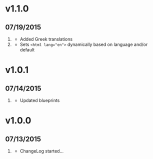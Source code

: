 # v1.1.0
## 07/19/2015

1. [](#new)
    * Added Greek translations
1. [](#improved)
    * Sets `<html lang="en">` dynamically based on language and/or default

# v1.0.1
## 07/14/2015

1. [](#improved)
    * Updated blueprints
    
# v1.0.0
## 07/13/2015

1. [](#new)
    * ChangeLog started...
